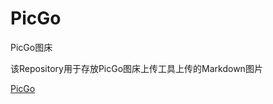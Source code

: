 # PicGo
PicGo图床

该Repository用于存放PicGo图床上传工具上传的Markdown图片

[PicGo](https://github.com/Molunerfinn/PicGo)
